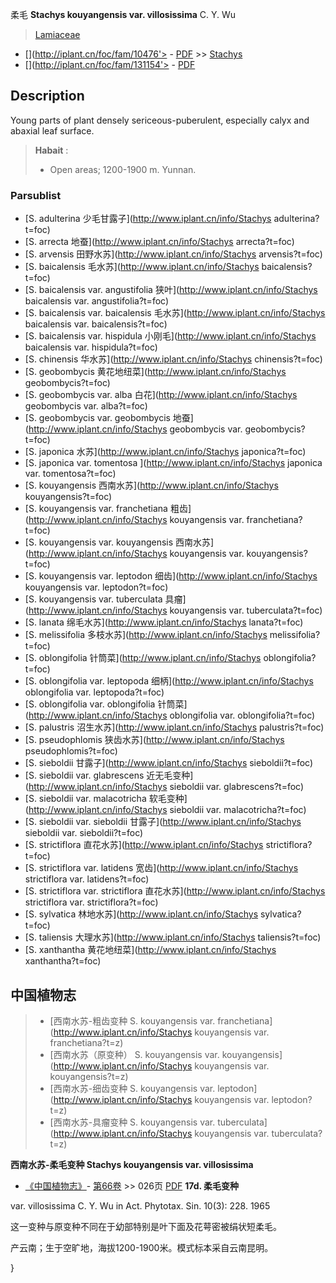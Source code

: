 柔毛 **Stachys kouyangensis var. villosissima** C. Y. Wu

> [Lamiaceae](http://www.iplant.cn/info/Lamiaceae?t=foc)
* [](http://iplant.cn/foc/fam/10476'> - [PDF](http://iplant.cn/foc/pdf/Lamiaceae.pdf) >> [Stachys](http://www.iplant.cn/info/Stachys?t=foc)
* [](http://iplant.cn/foc/fam/131154'> - [PDF](http://www.iplant.cn/foc/pdf/Stachys.pdf)
## Description

Young parts of plant densely sericeous-puberulent, especially calyx and abaxial leaf surface.


> **Habait** : 
>* Open areas; 1200-1900 m. Yunnan.


### Parsublist

* [S.  adulterina  少毛甘露子](http://www.iplant.cn/info/Stachys adulterina?t=foc)
* [S.  arrecta  地蚕](http://www.iplant.cn/info/Stachys arrecta?t=foc)
* [S.  arvensis  田野水苏](http://www.iplant.cn/info/Stachys arvensis?t=foc)
* [S.  baicalensis  毛水苏](http://www.iplant.cn/info/Stachys baicalensis?t=foc)
* [S.  baicalensis var. angustifolia  狭叶](http://www.iplant.cn/info/Stachys baicalensis var. angustifolia?t=foc)
* [S.  baicalensis var. baicalensis  毛水苏](http://www.iplant.cn/info/Stachys baicalensis var. baicalensis?t=foc)
* [S.  baicalensis var. hispidula  小刚毛](http://www.iplant.cn/info/Stachys baicalensis var. hispidula?t=foc)
* [S.  chinensis  华水苏](http://www.iplant.cn/info/Stachys chinensis?t=foc)
* [S.  geobombycis  黄花地纽菜](http://www.iplant.cn/info/Stachys geobombycis?t=foc)
* [S.  geobombycis var. alba  白花](http://www.iplant.cn/info/Stachys geobombycis var. alba?t=foc)
* [S.  geobombycis var. geobombycis  地蚕](http://www.iplant.cn/info/Stachys geobombycis var. geobombycis?t=foc)
* [S.  japonica  水苏](http://www.iplant.cn/info/Stachys japonica?t=foc)
* [S.  japonica var. tomentosa  ](http://www.iplant.cn/info/Stachys japonica var. tomentosa?t=foc)
* [S.  kouyangensis  西南水苏](http://www.iplant.cn/info/Stachys kouyangensis?t=foc)
* [S.  kouyangensis var. franchetiana  粗齿](http://www.iplant.cn/info/Stachys kouyangensis var. franchetiana?t=foc)
* [S.  kouyangensis var. kouyangensis  西南水苏](http://www.iplant.cn/info/Stachys kouyangensis var. kouyangensis?t=foc)
* [S.  kouyangensis var. leptodon  细齿](http://www.iplant.cn/info/Stachys kouyangensis var. leptodon?t=foc)
* [S.  kouyangensis var. tuberculata  具瘤](http://www.iplant.cn/info/Stachys kouyangensis var. tuberculata?t=foc)
* [S.  lanata  绵毛水苏](http://www.iplant.cn/info/Stachys lanata?t=foc)
* [S.  melissifolia  多枝水苏](http://www.iplant.cn/info/Stachys melissifolia?t=foc)
* [S.  oblongifolia  针筒菜](http://www.iplant.cn/info/Stachys oblongifolia?t=foc)
* [S.  oblongifolia var. leptopoda  细柄](http://www.iplant.cn/info/Stachys oblongifolia var. leptopoda?t=foc)
* [S.  oblongifolia var. oblongifolia  针筒菜](http://www.iplant.cn/info/Stachys oblongifolia var. oblongifolia?t=foc)
* [S.  palustris  沼生水苏](http://www.iplant.cn/info/Stachys palustris?t=foc)
* [S.  pseudophlomis  狭齿水苏](http://www.iplant.cn/info/Stachys pseudophlomis?t=foc)
* [S.  sieboldii  甘露子](http://www.iplant.cn/info/Stachys sieboldii?t=foc)
* [S.  sieboldii var. glabrescens  近无毛变种](http://www.iplant.cn/info/Stachys sieboldii var. glabrescens?t=foc)
* [S.  sieboldii var. malacotricha  软毛变种](http://www.iplant.cn/info/Stachys sieboldii var. malacotricha?t=foc)
* [S.  sieboldii var. sieboldii  甘露子](http://www.iplant.cn/info/Stachys sieboldii var. sieboldii?t=foc)
* [S.  strictiflora  直花水苏](http://www.iplant.cn/info/Stachys strictiflora?t=foc)
* [S.  strictiflora var. latidens  宽齿](http://www.iplant.cn/info/Stachys strictiflora var. latidens?t=foc)
* [S.  strictiflora var. strictiflora  直花水苏](http://www.iplant.cn/info/Stachys strictiflora var. strictiflora?t=foc)
* [S.  sylvatica  林地水苏](http://www.iplant.cn/info/Stachys sylvatica?t=foc)
* [S.  taliensis  大理水苏](http://www.iplant.cn/info/Stachys taliensis?t=foc)
* [S.  xanthantha  黄花地纽菜](http://www.iplant.cn/info/Stachys xanthantha?t=foc)


## 中国植物志

> * [西南水苏-粗齿变种  S.  kouyangensis var. franchetiana](http://www.iplant.cn/info/Stachys kouyangensis var. franchetiana?t=z)
> * [西南水苏（原变种）  S.  kouyangensis var. kouyangensis](http://www.iplant.cn/info/Stachys kouyangensis var. kouyangensis?t=z)
> * [西南水苏-细齿变种  S.  kouyangensis var. leptodon](http://www.iplant.cn/info/Stachys kouyangensis var. leptodon?t=z)
> * [西南水苏-具瘤变种  S.  kouyangensis var. tuberculata](http://www.iplant.cn/info/Stachys kouyangensis var. tuberculata?t=z)

**西南水苏-柔毛变种 Stachys kouyangensis var. villosissima**

* [《中国植物志》](http://www.iplant.cn/frps)- [第66卷](http://www.iplant.cn/frps/vol/66) >> 026页 [PDF](http://www.iplant.cn/frps/pdf/66/026b.pdf)
**17d. 柔毛变种**

var. villosissima C. Y. Wu in Act. Phytotax. Sin. 10(3): 228. 1965

这一变种与原变种不同在于幼部特别是叶下面及花萼密被绢状短柔毛。

产云南；生于空旷地，海拔1200-1900米。模式标本采自云南昆明。

}